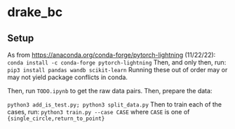 # drake_bc

## Setup

As from https://anaconda.org/conda-forge/pytorch-lightning (11/22/22):
`
conda install -c conda-forge pytorch-lightning
`
Then, and only then, run:
`
pip3 install pandas wandb scikit-learn
`
Running these out of order may or may not yield package conflicts in conda.

Then, run `TODO.ipynb` to get the raw data pairs. Then, prepare the data:

`
python3 add_is_test.py; python3 split_data.py
`
Then to train each of the cases, run:
`
python3 train.py --case CASE
`
where `CASE` is one of `{single_circle,return_to_point}`


